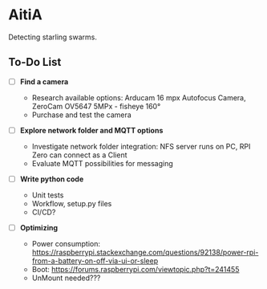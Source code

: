 # AitiA

Detecting starling swarms.

## To-Do List

- [ ] **Find a camera**
  - Research available options: Arducam 16 mpx Autofocus Camera, ZeroCam OV5647 5MPx - fisheye 160°
  - Purchase and test the camera

- [ ] **Explore network folder and MQTT options**
  - Investigate network folder integration: NFS server runs on PC, RPI Zero can connect as a Client
  - Evaluate MQTT possibilities for messaging
    
- [ ] **Write python code**
  - Unit tests
  - Workflow, setup.py files
  - CI/CD?
- [ ] **Optimizing**
  - Power consumption: https://raspberrypi.stackexchange.com/questions/92138/power-rpi-from-a-battery-on-off-via-ui-or-sleep
  - Boot: https://forums.raspberrypi.com/viewtopic.php?t=241455
  - UnMount needed???

